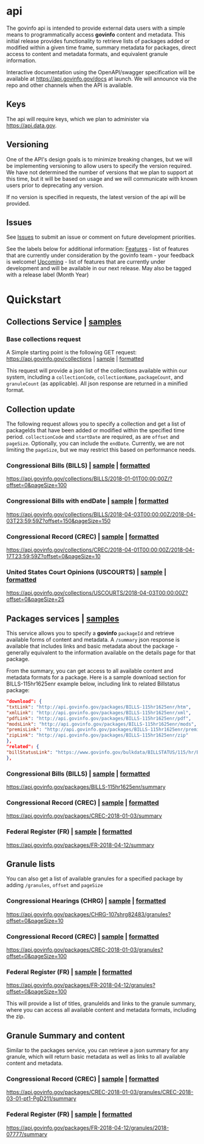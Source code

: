 # api

The govinfo api is intended to provide external data users with a simple means to programmatically access **govinfo** content and metadata. This initial release provides functionality to retrieve lists of packages added or modified within a given time frame, summary metadata for packages, direct access to content and metadata formats, and equivalent granule information.

Interactive documentation using the OpenAPI/swagger specification will be available at https://api.govinfo.gov/docs at launch. We will announce via the repo and other channels when the API is available.

## Keys
The api will require keys, which we plan to administer via https://api.data.gov. 

## Versioning
One of the API's design goals is to minimize breaking changes, but we will be implementing versioning to allow users to specify the version required. We have not determined the number of versions that we plan to support at this time, but it will be based on usage and we will communicate with known users prior to deprecating any version. 

If no version is specified in requests, the latest version of the api will be provided. 

## Issues
See [Issues](https://github.com/usgpo/api/issues) to submit an issue or comment on future development priorities. 

See the labels below for additional information: 
[Features](https://github.com/usgpo/api/labels/Features) - list of features that are currently under consideration by the govinfo team - your feedback is welcome!
[Upcoming](https://github.com/usgpo/api/labels/Upcoming) - list of features that are currently under development and will be available in our next release. May also be tagged with a release label (Month Year)

# Quickstart

## Collections Service | [samples](https://www.github.com/usgpo/api/samples/collections/)

### Base collections request
A Simple starting point is the following GET request:
https://api.govinfo.gov/collections | [sample](https://www.github.com/usgpo/api/samples/collections/collections.json) | [formatted](https://www.github.com/usgpo/api/samples/collections/collections-formatted.json)


This request will provide a json list of the collections available within our system, including a `collectionCode`, `collectionName`, `packageCount`, and `granuleCount` (as applicable). All json response are returned in a minified format.


## Collection update 
The following request allows you to specify a collection and get a list of packageIds that have been added or modified within the specified time period. `collectionCode` and `startDate` are required, as are `offset` and `pageSize`. Optionally, you can include the `endDate`. Currently, we are not limiting the `pageSize`, but we may restrict this based on performance needs.


### Congressional Bills (BILLS) | [sample](https://www.github.com/usgpo/api/samples/collections/BILLS-sample.json) | [formatted](https://www.github.com/usgpo/api/samples/collections/BILLS-sample-formatted.json)
https://api.govinfo.gov/collections/BILLS/2018-01-01T00:00:00Z/?offset=0&pageSize=100 

### Congressional Bills with endDate | [sample](https://www.github.com/usgpo/api/samples/collections/BILLS-sample-endDate.json) | [formatted](https://www.github.com/usgpo/api/samples/collections/BILLS-sample-endDate-formatted.json)
https://api.govinfo.gov/collections/BILLS/2018-04-03T00:00:00Z/2018-04-03T23:59:59Z?offset=150&pageSize=150 

### Congressional Record (CREC) | [sample](https://www.github.com/usgpo/api/samples/collections/CREC-sample.json) | [formatted](https://www.github.com/usgpo/api/samples/collections/CREC-sample-formatted.json)
https://api.govinfo.gov/collections/CREC/2018-04-01T00:00:00Z/2018-04-17T23:59:59Z?offset=0&pageSize=10

### United States Court Opinions (USCOURTS) | [sample](https://www.github.com/usgpo/api/samples/collections/USCOURTS-sample.json) | [formatted](https://www.github.com/usgpo/api/samples/collections/USCOURTS-sample-formatted.json)
https://api.govinfo.gov/collections/USCOURTS/2018-04-03T00:00:00Z?offset=0&pageSize=25



## Packages services | [samples](https://www.github.com/usgpo/api/samples/packages/) 
This service allows you to specify a **govinfo** `packageId` and retrieve available forms of content and metadata. A `/summary` json response is available that includes links and basic metadata about the package - generally equivalent to the information available on the details page for that package.

From the summary, you can get access to all available content and metadata formats for a package. Here is a sample download section for BILLS-115hr1625enr example below, including link to related Billstatus package:

```json
"download": {
"txtLink": "http://api.govinfo.gov/packages/BILLS-115hr1625enr/htm",
"xmlLink": "http://api.govinfo.gov/packages/BILLS-115hr1625enr/xml",
"pdfLink": "http://api.govinfo.gov/packages/BILLS-115hr1625enr/pdf",
"modsLink": "http://api.govinfo.gov/packages/BILLS-115hr1625enr/mods",
"premisLink": "http://api.govinfo.gov/packages/BILLS-115hr1625enr/premis",
"zipLink": "http://api.govinfo.gov/packages/BILLS-115hr1625enr/zip"
},
"related": {
"billStatusLink": "https://www.govinfo.gov/bulkdata/BILLSTATUS/115/hr/BILLSTATUS-115hr1625.xml"
},
```

### Congressional Bills (BILLS) | [sample](https://www.github.com/usgpo/api/samples/packages/BILLS-115hr1625enr-summary.json) | [formatted](https://www.github.com/usgpo/api/samples/packages/BILLS-115hr1625enr-summary-formatted.json)
https://api.govinfo.gov/packages/BILLS-115hr1625enr/summary

### Congressional Record (CREC) | [sample](https://www.github.com/usgpo/api/samples/packages/CREC-2018-01-03-summary.json) | [formatted](https://www.github.com/usgpo/api/samples/packages/CREC-2018-01-03-summary-formatted.json)
https://api.govinfo.gov/packages/CREC-2018-01-03/summary

### Federal Register (FR) | [sample](https://www.github.com/usgpo/api/samples/packages/FR-2018-04-12-summary.json) | [formatted](https://www.github.com/usgpo/api/samples/packages/FR-2018-04-12-summary-formatted.json)
https://api.govinfo.gov/packages/FR-2018-04-12/summary



## Granule lists
You can also get a list of available granules for a specified package by adding `/granules`, `offset` and `pageSize`

### Congressional Hearings (CHRG) | [sample](https://www.github.com/usgpo/api/samples/packages/granules/CHRG-107shrg82483-granules.json) | [formatted](https://www.github.com/usgpo/api/samples/packages/granules/CHRG-107shrg82483-granules.json)
https://api.govinfo.gov/packages/CHRG-107shrg82483/granules?offset=0&pageSize=10

### Congressional Record (CREC) | [sample](https://www.github.com/usgpo/api/samples/packages/granules/CREC-2018-01-03-granules.json) | [formatted](https://www.github.com/usgpo/api/samples/packages/granules/CREC-2018-01-03-granules.json)
https://api.govinfo.gov/packages/CREC-2018-01-03/granules?offset=0&pageSize=100

### Federal Register (FR)  | [sample](https://www.github.com/usgpo/api/samples/packages/granules/FR-2018-04-12-granules.json) | [formatted](https://www.github.com/usgpo/api/samples/packages/granules/CREC-2018-01-03-granules.json)
https://api.govinfo.gov/packages/FR-2018-04-12/granules?offset=0&pageSize=100

This will provide a list of titles, granuleIds and links to the granule summary, where you can access all available content and metadata formats, including the zip. 

## Granule Summary and content
Similar to the packages service, you can retrieve a json summary for any granule, which will return basic metadata as well as links to all available content and metadata.

### Congressional Record (CREC) | [sample](https://www.github.com/usgpo/api/samples/packages/granules/CREC-2018-03-01-pt1-PgD211-granule-summary.json) | [formatted](https://www.github.com/usgpo/api/samples/packages/granules/CREC-2018-03-01-pt1-PgD211-granule-summary-formatted.json)
https://api.govinfo.gov/packages/CREC-2018-01-03/granules/CREC-2018-03-01-pt1-PgD211/summary

### Federal Register (FR) | [sample](https://www.github.com/usgpo/api/samples/packages/granules/FR-2018-04-12_2018-07777-granule-summary.json) | [formatted](https://www.github.com/usgpo/api/samples/packages/granules/FR-2018-04-12_2018-07777-granule-summary-formatted.json) 
https://api.govinfo.gov/packages/FR-2018-04-12/granules/2018-07777/summary
